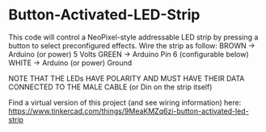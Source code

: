 # Button-Activated-LED-Strip

  This code will control a NeoPixel-style addressable LED strip by pressing a button to select preconfigured effects.
    Wire the strip as follow:
    BROWN -> Arduino (or power) 5 Volts
    GREEN -> Arduino Pin 6 (configurable below)
    WHITE -> Arduino (or power) Ground

  NOTE THAT THE LEDs HAVE POLARITY AND MUST HAVE THEIR DATA CONNECTED TO THE MALE CABLE (or Din on the strip itself)

  Find a virtual version of this project (and see wiring information) here: https://www.tinkercad.com/things/9MeaKMZq6zi-button-activated-led-strip
